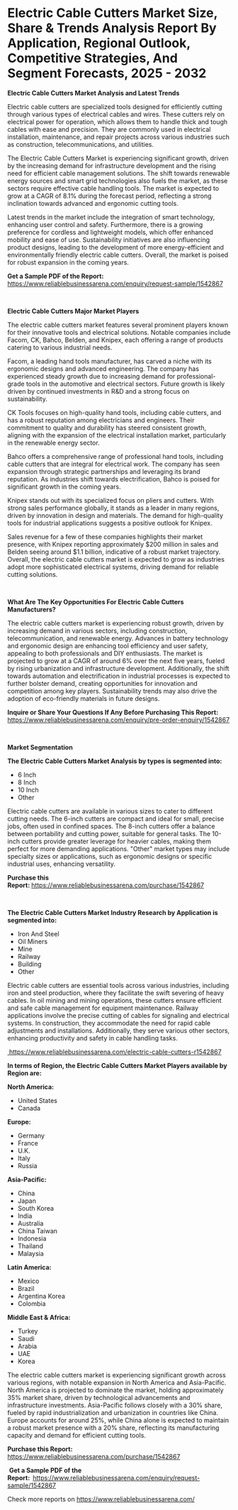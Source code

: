 <p><h1>Electric Cable Cutters Market Size, Share & Trends Analysis Report By Application, Regional Outlook, Competitive Strategies, And Segment Forecasts, 2025 - 2032</h1></p><p><strong>Electric Cable Cutters Market Analysis and Latest Trends</strong></p>
<p><p>Electric cable cutters are specialized tools designed for efficiently cutting through various types of electrical cables and wires. These cutters rely on electrical power for operation, which allows them to handle thick and tough cables with ease and precision. They are commonly used in electrical installation, maintenance, and repair projects across various industries such as construction, telecommunications, and utilities.</p><p>The Electric Cable Cutters Market is experiencing significant growth, driven by the increasing demand for infrastructure development and the rising need for efficient cable management solutions. The shift towards renewable energy sources and smart grid technologies also fuels the market, as these sectors require effective cable handling tools. The market is expected to grow at a CAGR of 8.1% during the forecast period, reflecting a strong inclination towards advanced and ergonomic cutting tools.</p><p>Latest trends in the market include the integration of smart technology, enhancing user control and safety. Furthermore, there is a growing preference for cordless and lightweight models, which offer enhanced mobility and ease of use. Sustainability initiatives are also influencing product designs, leading to the development of more energy-efficient and environmentally friendly electric cable cutters. Overall, the market is poised for robust expansion in the coming years.</p></p>
<p><strong>Get a Sample PDF of the Report:&nbsp;</strong> <a href="https://www.reliablebusinessarena.com/enquiry/request-sample/1542867?utm_campaign=2532&utm_medium=2&utm_source=Github&utm_content=ia&utm_term=10042025&utm_id=electric-cable-cutters">https://www.reliablebusinessarena.com/enquiry/request-sample/1542867</a></p>
<p>&nbsp;</p>
<p><strong>Electric Cable Cutters Major Market Players</strong></p>
<p><p>The electric cable cutters market features several prominent players known for their innovative tools and electrical solutions. Notable companies include Facom, CK, Bahco, Belden, and Knipex, each offering a range of products catering to various industrial needs.</p><p>Facom, a leading hand tools manufacturer, has carved a niche with its ergonomic designs and advanced engineering. The company has experienced steady growth due to increasing demand for professional-grade tools in the automotive and electrical sectors. Future growth is likely driven by continued investments in R&D and a strong focus on sustainability.</p><p>CK Tools focuses on high-quality hand tools, including cable cutters, and has a robust reputation among electricians and engineers. Their commitment to quality and durability has steered consistent growth, aligning with the expansion of the electrical installation market, particularly in the renewable energy sector.</p><p>Bahco offers a comprehensive range of professional hand tools, including cable cutters that are integral for electrical work. The company has seen expansion through strategic partnerships and leveraging its brand reputation. As industries shift towards electrification, Bahco is poised for significant growth in the coming years.</p><p>Knipex stands out with its specialized focus on pliers and cutters. With strong sales performance globally, it stands as a leader in many regions, driven by innovation in design and materials. The demand for high-quality tools for industrial applications suggests a positive outlook for Knipex.</p><p>Sales revenue for a few of these companies highlights their market presence, with Knipex reporting approximately $200 million in sales and Belden seeing around $1.1 billion, indicative of a robust market trajectory. Overall, the electric cable cutters market is expected to grow as industries adopt more sophisticated electrical systems, driving demand for reliable cutting solutions.</p></p>
<p>&nbsp;</p>
<p><strong>What Are The Key Opportunities For Electric Cable Cutters Manufacturers?</strong></p>
<p><p>The electric cable cutters market is experiencing robust growth, driven by increasing demand in various sectors, including construction, telecommunication, and renewable energy. Advances in battery technology and ergonomic design are enhancing tool efficiency and user safety, appealing to both professionals and DIY enthusiasts. The market is projected to grow at a CAGR of around 6% over the next five years, fueled by rising urbanization and infrastructure development. Additionally, the shift towards automation and electrification in industrial processes is expected to further bolster demand, creating opportunities for innovation and competition among key players. Sustainability trends may also drive the adoption of eco-friendly materials in future designs.</p></p>
<p><strong>Inquire or Share Your Questions If Any Before Purchasing This Report:</strong> <a href="https://www.reliablebusinessarena.com/enquiry/pre-order-enquiry/1542867?utm_campaign=2532&utm_medium=2&utm_source=Github&utm_content=ia&utm_term=10042025&utm_id=electric-cable-cutters">https://www.reliablebusinessarena.com/enquiry/pre-order-enquiry/1542867</a></p>
<p>&nbsp;</p>
<p><strong>Market Segmentation</strong></p>
<p><strong>The Electric Cable Cutters Market Analysis by types is segmented into:</strong></p>
<p><ul><li>6 Inch</li><li>8 Inch</li><li>10 Inch</li><li>Other</li></ul></p>
<p><p>Electric cable cutters are available in various sizes to cater to different cutting needs. The 6-inch cutters are compact and ideal for small, precise jobs, often used in confined spaces. The 8-inch cutters offer a balance between portability and cutting power, suitable for general tasks. The 10-inch cutters provide greater leverage for heavier cables, making them perfect for more demanding applications. "Other" market types may include specialty sizes or applications, such as ergonomic designs or specific industrial uses, enhancing versatility.</p></p>
<p><strong>Purchase this Report:&nbsp;</strong><a href="https://www.reliablebusinessarena.com/purchase/1542867?utm_campaign=2532&utm_medium=2&utm_source=Github&utm_content=ia&utm_term=10042025&utm_id=electric-cable-cutters">https://www.reliablebusinessarena.com/purchase/1542867</a></p>
<p>&nbsp;</p>
<p><strong>The Electric Cable Cutters Market Industry Research by Application is segmented into:</strong></p>
<p><ul><li>Iron And Steel</li><li>Oil Miners</li><li>Mine</li><li>Railway</li><li>Building</li><li>Other</li></ul></p>
<p><p>Electric cable cutters are essential tools across various industries, including iron and steel production, where they facilitate the swift severing of heavy cables. In oil mining and mining operations, these cutters ensure efficient and safe cable management for equipment maintenance. Railway applications involve the precise cutting of cables for signaling and electrical systems. In construction, they accommodate the need for rapid cable adjustments and installations. Additionally, they serve various other sectors, enhancing productivity and safety in cable handling tasks.</p></p>
<p><a href="https://www.reliablebusinessarena.com/electric-cable-cutters-r1542867?utm_campaign=2532&utm_medium=2&utm_source=Github&utm_content=ia&utm_term=10042025&utm_id=electric-cable-cutters">&nbsp;https://www.reliablebusinessarena.com/electric-cable-cutters-r1542867</a></p>
<p><strong>In terms of Region, the Electric Cable Cutters Market Players available by Region are:</strong></p>
<p>
    <p> <strong> North America: </strong>
        <ul>
            <li>United States</li>
            <li>Canada</li>
        </ul>
        </p> 
    <p> <strong> Europe: </strong>
        <ul>
            <li>Germany</li>
            <li>France</li>
            <li>U.K.</li>
            <li>Italy</li>
            <li>Russia</li>
        </ul>
        </p> 
    <p> <strong> Asia-Pacific: </strong>
        <ul>
            <li>China</li>
            <li>Japan</li>
            <li>South Korea</li>
            <li>India</li>
            <li>Australia</li>
            <li>China Taiwan</li>
            <li>Indonesia</li>
            <li>Thailand</li>
            <li>Malaysia</li>
        </ul>
        </p> 
    <p> <strong> Latin America: </strong>
        <ul>
            <li>Mexico</li>
            <li>Brazil</li>
            <li>Argentina Korea</li>
            <li>Colombia</li>
        </ul>
        </p> 
    <p> <strong> Middle East & Africa: </strong>
        <ul>
            <li>Turkey</li>
            <li>Saudi</li>
            <li>Arabia</li>
            <li>UAE</li>
            <li>Korea</li>
        </ul>
    </p>
    </p>
<p><p>The electric cable cutters market is experiencing significant growth across various regions, with notable expansion in North America and Asia-Pacific. North America is projected to dominate the market, holding approximately 35% market share, driven by technological advancements and infrastructure investments. Asia-Pacific follows closely with a 30% share, fueled by rapid industrialization and urbanization in countries like China. Europe accounts for around 25%, while China alone is expected to maintain a robust market presence with a 20% share, reflecting its manufacturing capacity and demand for efficient cutting tools.</p></p>
<p><strong>Purchase this Report: </strong><a href="https://www.reliablebusinessarena.com/purchase/1542867?utm_campaign=2532&utm_medium=2&utm_source=Github&utm_content=ia&utm_term=10042025&utm_id=electric-cable-cutters">https://www.reliablebusinessarena.com/purchase/1542867</a></p>
<p>&nbsp;<strong>Get a Sample PDF of the Report:&nbsp;&nbsp;</strong><a href="https://www.reliablebusinessarena.com/enquiry/request-sample/1542867?utm_campaign=2532&utm_medium=2&utm_source=Github&utm_content=ia&utm_term=10042025&utm_id=electric-cable-cutters">https://www.reliablebusinessarena.com/enquiry/request-sample/1542867</a></p>
<p><strong></strong></p>
<p>Check more reports on <a href="https://www.reliablebusinessarena.com/?utm_campaign=2532&utm_medium=2&utm_source=Github&utm_content=ia&utm_term=10042025&utm_id=electric-cable-cutters">https://www.reliablebusinessarena.com/</a></p>